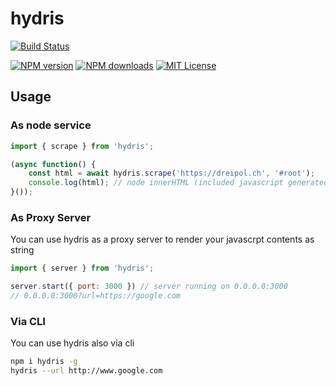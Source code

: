 # hydris

[![Build Status][circleci-image]][circleci-url]

[![NPM version][npm-version-image]][npm-url]
[![NPM downloads][npm-downloads-image]][npm-url]
[![MIT License][license-image]][license-url]


## Usage

### As node service

```js
import { scrape } from 'hydris';

(async function() {
    const html = await hydris.scrape('https://dreipol.ch', '#root');
    console.log(html); // node innerHTML (included javascript generated markup)
}());
```

### As Proxy Server

You can use hydris as a proxy server to render your javascrpt contents as string

```js
import { server } from 'hydris';

server.start({ port: 3000 }) // server running on 0.0.0.0:3000
// 0.0.0.0:3000?url=https://google.com
```

### Via CLI

You can use hydris also via cli

```bash
npm i hydris -g
hydris --url http://www.google.com
```

[circleci-image]:https://circleci.com/gh/dreipol/hydris/tree/master.svg?style=svg&circle-token=dddff0c380aa369c298e337753e3a4e94877a0ca
[circleci-url]:https://circleci.com/gh/dreipol/hydris/tree/master

[license-image]:http://img.shields.io/badge/license-MIT-000000.svg?style=flat-square
[license-url]:LICENSE

[npm-version-image]:http://img.shields.io/npm/v/hydris.svg?style=flat-square
[npm-downloads-image]:http://img.shields.io/npm/dm/hydris.svg?style=flat-square
[npm-url]:https://npmjs.org/package/hydris
